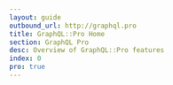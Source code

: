 ```yaml
---
layout: guide
outbound_url: http://graphql.pro
title: GraphQL::Pro Home
section: GraphQL Pro
desc: Overview of GraphQL::Pro features
index: 0
pro: true
---
```

